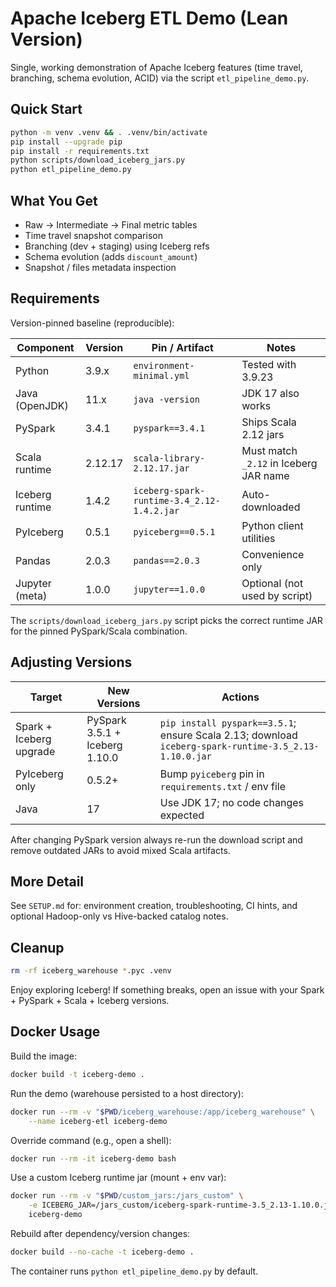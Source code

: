 # Apache Iceberg ETL Demo (Lean Version)

Single, working demonstration of Apache Iceberg features (time travel, branching, schema evolution, ACID) via the script `etl_pipeline_demo.py`.

## Quick Start
```bash
python -m venv .venv && . .venv/bin/activate
pip install --upgrade pip
pip install -r requirements.txt
python scripts/download_iceberg_jars.py
python etl_pipeline_demo.py
```

## What You Get
- Raw → Intermediate → Final metric tables
- Time travel snapshot comparison
- Branching (dev + staging) using Iceberg refs
- Schema evolution (adds `discount_amount`)
- Snapshot / files metadata inspection

## Requirements
Version-pinned baseline (reproducible):

| Component | Version | Pin / Artifact | Notes |
|-----------|---------|----------------|-------|
| Python | 3.9.x | `environment-minimal.yml` | Tested with 3.9.23 |
| Java (OpenJDK) | 11.x | `java -version` | JDK 17 also works |
| PySpark | 3.4.1 | `pyspark==3.4.1` | Ships Scala 2.12 jars |
| Scala runtime | 2.12.17 | `scala-library-2.12.17.jar` | Must match `_2.12` in Iceberg JAR name |
| Iceberg runtime | 1.4.2 | `iceberg-spark-runtime-3.4_2.12-1.4.2.jar` | Auto-downloaded |
| PyIceberg | 0.5.1 | `pyiceberg==0.5.1` | Python client utilities |
| Pandas | 2.0.3 | `pandas==2.0.3` | Convenience only |
| Jupyter (meta) | 1.0.0 | `jupyter==1.0.0` | Optional (not used by script) |

The `scripts/download_iceberg_jars.py` script picks the correct runtime JAR for the pinned PySpark/Scala combination.

## Adjusting Versions
| Target | New Versions | Actions |
|--------|--------------|---------|
| Spark + Iceberg upgrade | PySpark 3.5.1 + Iceberg 1.10.0 | `pip install pyspark==3.5.1`; ensure Scala 2.13; download `iceberg-spark-runtime-3.5_2.13-1.10.0.jar` |
| PyIceberg only | 0.5.2+ | Bump `pyiceberg` pin in `requirements.txt` / env file |
| Java | 17 | Use JDK 17; no code changes expected |

After changing PySpark version always re-run the download script and remove outdated JARs to avoid mixed Scala artifacts.

## More Detail
See `SETUP.md` for: environment creation, troubleshooting, CI hints, and optional Hadoop-only vs Hive-backed catalog notes.

## Cleanup
```bash
rm -rf iceberg_warehouse *.pyc .venv
```

Enjoy exploring Iceberg! If something breaks, open an issue with your Spark + PySpark + Scala + Iceberg versions.

## Docker Usage

Build the image:
```bash
docker build -t iceberg-demo .
```

Run the demo (warehouse persisted to a host directory):
```bash
docker run --rm -v "$PWD/iceberg_warehouse:/app/iceberg_warehouse" \
	--name iceberg-etl iceberg-demo
```

Override command (e.g., open a shell):
```bash
docker run --rm -it iceberg-demo bash
```

Use a custom Iceberg runtime jar (mount + env var):
```bash
docker run --rm -v "$PWD/custom_jars:/jars_custom" \
	-e ICEBERG_JAR=/jars_custom/iceberg-spark-runtime-3.5_2.13-1.10.0.jar \
	iceberg-demo
```

Rebuild after dependency/version changes:
```bash
docker build --no-cache -t iceberg-demo .
```

The container runs `python etl_pipeline_demo.py` by default.